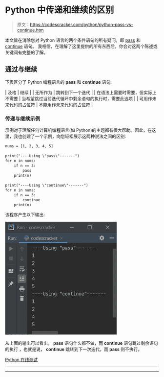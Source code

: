 # Python 中传递和继续的区别

> 原文：<https://codescracker.com/python/python-pass-vs-continue.htm>

本文旨在消除您对 Python 语言的两个条件语句的所有疑问，即 [pass](/python/python-pass-statement.htm) 和 [continue](/python/python-continue-statement.htm) 语句。 我相信，在理解了这里提供的所有东西后，你会对这两个陈述或关键词有完整的了解。

## 通过与继续

下表区分了 Python 编程语言的 **pass** 和 **continue** 语句:

| 及格 | 继续 |
| 无所作为 | 跳转到下一个迭代 |
| 在语法上需要时需要，但实际上不需要 | 当希望跳过当前迭代循环中剩余语句的执行时，需要此选项 |
| 可用作未来代码的占位符 | 不能用作未来代码的占位符 |

### 传递与继续示例

示例对于理解任何计算机编程语言(如 Python)的主题都有很大帮助。因此，在这里，我也创建了一个示例，向您轻松展示这两种说法之间的区别:

```
nums = [1, 2, 3, 4, 5]

print("----Using \"pass\"-------")
for n in nums:
    if n == 3:
        pass
    print(n)

print("----Using \"continue\"-------")
for n in nums:
    if n == 3:
        continue
    print(n)
```

该程序产生以下输出:

![pass vs continue python](img/db178f659f97379ba45c9ed988cfe3c3.png)

从上面的输出可以看出， **pass** 语句什么都不做，而 **continue** 语句跳过剩余语句的执行 ，也就是说， **continue** 跳转到下一次迭代，而 **pass** 则不执行。

[Python 在线测试](/exam/showtest.php?subid=10)

* * *

* * *